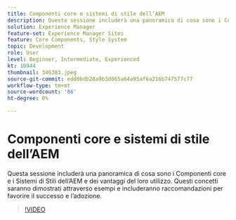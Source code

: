```yaml
---
title: Componenti core e sistemi di stile dell’AEM
description: Questa sessione includerà una panoramica di cosa sono i Componenti core e i Sistemi di Stili dell’AEM e dei vantaggi del loro utilizzo. Questi concetti saranno dimostrati attraverso esempi e includeranno raccomandazioni per favorire il successo e l’adozione.
solution: Experience Manager
feature-set: Experience Manager Sites
feature: Core Components, Style System
topic: Development
role: User
level: Beginner, Intermediate, Experienced
kt: 10944
thumbnail: 346383.jpeg
source-git-commit: edd0bdb28a9b3d065a64a95af6a216b747577c77
workflow-type: tm+mt
source-wordcount: '86'
ht-degree: 0%

---
```


# Componenti core e sistemi di stile dell’AEM

Questa sessione includerà una panoramica di cosa sono i Componenti core e i Sistemi di Stili dell’AEM e dei vantaggi del loro utilizzo. Questi concetti saranno dimostrati attraverso esempi e includeranno raccomandazioni per favorire il successo e l’adozione.

>[!VIDEO](https://video.tv.adobe.com/v/346383/?quality=12&learn=on)
